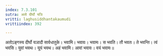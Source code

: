 ```yaml
---
index: 7.3.101
sutra: अतो दीर्घो यञि
vritti: laghusiddhantakaumudi
vrittiindex: 392

---
```

अतोऽङ्गस्य दीर्घो यञादौ सार्वधातुके। भवामि। भवावः। भवामः। स भवति। तौ भवतः। ते भवन्ति। त्वं भवसि। युवां भवथः। यूयं भवथ। अहं भवामि। आवां भवावः। वयं भवामः॥